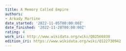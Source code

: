 ```yaml
---
title: A Memory Called Empire
authors:
- Arkady Martine
date_started: '2022-11-05T00:00:00Z'
date_finished: '2022-11-28T00:00:00Z'
rating: 4
work_iri: http://www.wikidata.org/wiki/Q82566838
edition_iri: https://www.wikidata.org/wiki/Q122730942
---
```


